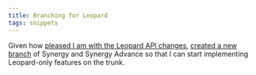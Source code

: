 ```yaml
---
title: Branching for Leopard
tags: snippets
---
```


Given how [pleased I am with the Leopard API changes](http://wincent.com/a/about/wincent/weblog/archives/2006/09/leopard_api_cha.php), [created a new branch](http://wincent.com/wiki/Creating_branches_with_Subversion) of Synergy and Synergy Advance so that I can start implementing Leopard-only features on the trunk.
